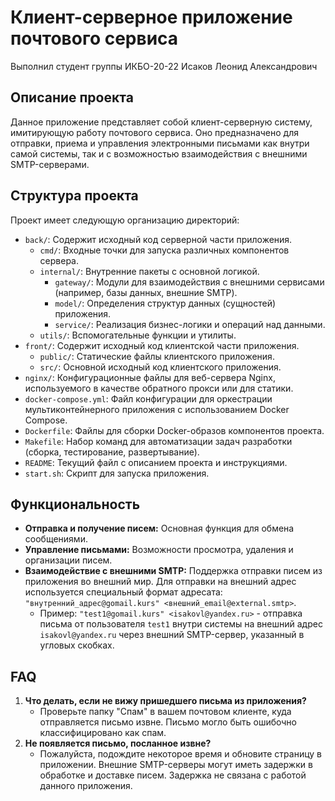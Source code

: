 # Клиент-серверное приложение почтового сервиса

Выполнил студент группы ИКБО-20-22
Исаков Леонид Александрович

## Описание проекта

Данное приложение представляет собой клиент-серверную систему, имитирующую работу почтового сервиса. Оно предназначено для отправки, приема и управления электронными письмами как внутри самой системы, так и с возможностью взаимодействия с внешними SMTP-серверами.

## Структура проекта

Проект имеет следующую организацию директорий:

*   `back/`: Содержит исходный код серверной части приложения.
    *   `cmd/`: Входные точки для запуска различных компонентов сервера.
    *   `internal/`: Внутренние пакеты с основной логикой.
        *   `gateway/`: Модули для взаимодействия с внешними сервисами (например, базы данных, внешние SMTP).
        *   `model/`: Определения структур данных (сущностей) приложения.
        *   `service/`: Реализация бизнес-логики и операций над данными.
    *   `utils/`: Вспомогательные функции и утилиты.
*   `front/`: Содержит исходный код клиентской части приложения.
    *   `public/`: Статические файлы клиентского приложения.
    *   `src/`: Основной исходный код клиентского приложения.
*   `nginx/`: Конфигурационные файлы для веб-сервера Nginx, используемого в качестве обратного прокси или для статики.
*   `docker-compose.yml`: Файл конфигурации для оркестрации мультиконтейнерного приложения с использованием Docker Compose.
*   `Dockerfile`: Файлы для сборки Docker-образов компонентов проекта.
*   `Makefile`: Набор команд для автоматизации задач разработки (сборка, тестирование, развертывание).
*   `README`: Текущий файл с описанием проекта и инструкциями.
*   `start.sh`: Скрипт для запуска приложения.

## Функциональность

*   **Отправка и получение писем:** Основная функция для обмена сообщениями.
*   **Управление письмами:** Возможности просмотра, удаления и организации писем.
*   **Взаимодействие с внешними SMTP:** Поддержка отправки писем из приложения во внешний мир. Для отправки на внешний адрес используется специальный формат адресата: `"внутренний_адрес@gomail.kurs" <внешний_email@external.smtp>`.
    *   Пример: `"test1@gomail.kurs" <isakovl@yandex.ru>` - отправка письма от пользователя `test1` внутри системы на внешний адрес `isakovl@yandex.ru` через внешний SMTP-сервер, указанный в угловых скобках.

## FAQ

1.  **Что делать, если не вижу пришедшего письма из приложения?**
    *   Проверьте папку "Спам" в вашем почтовом клиенте, куда отправляется письмо извне. Письмо могло быть ошибочно классифицировано как спам.
2.  **Не появляется письмо, посланное извне?**
    *   Пожалуйста, подождите некоторое время и обновите страницу в приложении. Внешние SMTP-серверы могут иметь задержки в обработке и доставке писем. Задержка не связана с работой данного приложения.
